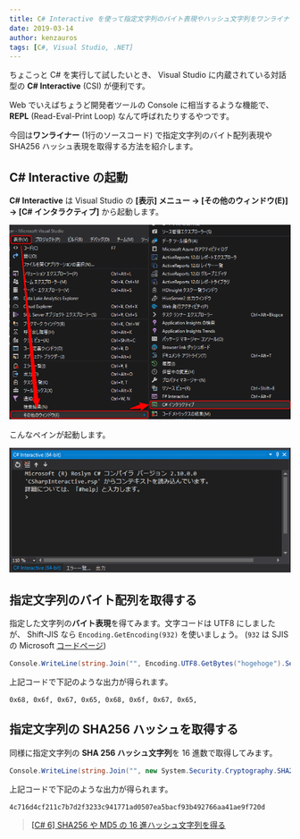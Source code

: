 ```yaml
---
title: C# Interactive を使って指定文字列のバイト表現やハッシュ文字列をワンライナーで取得する
date: 2019-03-14
author: kenzauros
tags: [C#, Visual Studio, .NET]
---
```


ちょこっと C# を実行して試したいとき、 Visual Studio に内蔵されている対話型の **C# Interactive** (CSI) が便利です。

Web でいえばちょうど開発者ツールの Console に相当するような機能で、 **REPL** (Read-Eval-Print Loop) なんて呼ばれたりするやつです。

今回は**ワンライナー** (1行のソースコード) で指定文字列のバイト配列表現や SHA256 ハッシュ表現を取得する方法を紹介します。

## C# Interactive の起動

**C# Interactive** は Visual Studio の **[表示] メニュー → [その他のウィンドウ(E)] → [C# インタラクティブ]** から起動します。

![C# Interactive](images/one-liner-with-csharp-interactive-1.png)

こんなペインが起動します。

![C# Interactive](images/one-liner-with-csharp-interactive-2.png)

## 指定文字列のバイト配列を取得する

指定した文字列の**バイト表現**を得てみます。文字コードは UTF8 にしましたが、 Shift-JIS なら `Encoding.GetEncoding(932)` を使いましょう。 (`932` は SJIS の Microsoft [コードページ](https://ja.wikipedia.org/wiki/%E3%82%B3%E3%83%BC%E3%83%89%E3%83%9A%E3%83%BC%E3%82%B8))

```cs
Console.WriteLine(string.Join("", Encoding.UTF8.GetBytes("hogehoge").Select(x => $"0x{x:x2}, ")));
```

上記コードで下記のような出力が得られます。

```
0x68, 0x6f, 0x67, 0x65, 0x68, 0x6f, 0x67, 0x65, 
```

## 指定文字列の SHA256 ハッシュを取得する

同様に指定文字列の **SHA 256 ハッシュ文字列**を 16 進数で取得してみます。

```cs
Console.WriteLine(string.Join("", new System.Security.Cryptography.SHA256CryptoServiceProvider().ComputeHash(Encoding.UTF8.GetBytes("hogehoge")).Select(x => $"{x:x2}")));
```

上記コードで下記のような出力が得られます。

```
4c716d4cf211c7b7d2f3233c941771ad0507ea5bacf93b492766aa41ae9f720d
```

> [[C# 6] SHA256 や MD5 の 16 進ハッシュ文字列を得る](/compute-hash-with-csharp-6-or-later)